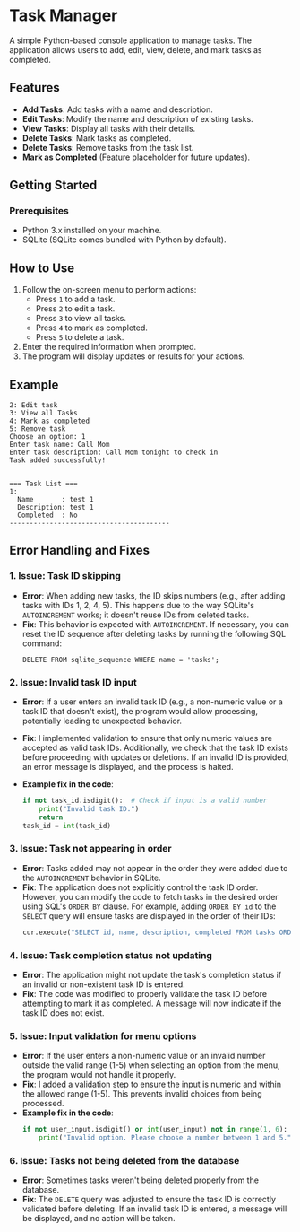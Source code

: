 
# Task Manager

A simple Python-based console application to manage tasks. The application allows users to add, edit, view, delete, and mark tasks as completed.

## Features

- **Add Tasks**: Add tasks with a name and description.
- **Edit Tasks**: Modify the name and description of existing tasks.
- **View Tasks**: Display all tasks with their details.
- **Delete Tasks**: Mark tasks as completed.
- **Delete Tasks**: Remove tasks from the task list.
- **Mark as Completed** (Feature placeholder for future updates).

## Getting Started

### Prerequisites
- Python 3.x installed on your machine.
- SQLite (SQLite comes bundled with Python by default).
## How to Use
1. Follow the on-screen menu to perform actions:
   - Press `1` to add a task.
   - Press `2` to edit a task.
   - Press `3` to view all tasks.
   - Press `4` to mark as completed.
   - Press `5` to delete a task.
2. Enter the required information when prompted.
3. The program will display updates or results for your actions.

## Example
```1: Add task
2: Edit task
3: View all Tasks
4: Mark as completed
5: Remove task
Choose an option: 1
Enter task name: Call Mom
Enter task description: Call Mom tonight to check in
Task added successfully!


=== Task List ===
1:
  Name       : test 1
  Description: test 1
  Completed  : No
----------------------------------------
```

## Error Handling and Fixes

### 1. **Issue: Task ID skipping**
   - **Error**: When adding new tasks, the ID skips numbers (e.g., after adding tasks with IDs 1, 2, 4, 5). This happens due to the way SQLite's `AUTOINCREMENT` works; it doesn't reuse IDs from deleted tasks.
   - **Fix**: This behavior is expected with `AUTOINCREMENT`. If necessary, you can reset the ID sequence after deleting tasks by running the following SQL command:
     ```
     DELETE FROM sqlite_sequence WHERE name = 'tasks';
     ```

### 2. **Issue: Invalid task ID input**
   - **Error**: If a user enters an invalid task ID (e.g., a non-numeric value or a task ID that doesn't exist), the program would allow processing, potentially leading to unexpected behavior.

   - **Fix**: I implemented validation to ensure that only numeric values are accepted as valid task IDs. Additionally, we check that the task ID exists before proceeding with updates or deletions. If an invalid ID is provided, an error message is displayed, and the process is halted.
   - **Example fix in the code**:
     ```python
     if not task_id.isdigit():  # Check if input is a valid number
         print("Invalid task ID.")
         return
     task_id = int(task_id)
     ```

### 3. **Issue: Task not appearing in order**
   - **Error**: Tasks added may not appear in the order they were added due to the `AUTOINCREMENT` behavior in SQLite.
   - **Fix**: The application does not explicitly control the task ID order. However, you can modify the code to fetch tasks in the desired order using SQL's `ORDER BY` clause. For example, adding `ORDER BY id` to the `SELECT` query will ensure tasks are displayed in the order of their IDs:
     ```python
     cur.execute("SELECT id, name, description, completed FROM tasks ORDER BY id")
     ```

### 4. **Issue: Task completion status not updating**
   - **Error**: The application might not update the task's completion status if an invalid or non-existent task ID is entered.
   - **Fix**: The code was modified to properly validate the task ID before attempting to mark it as completed. A message will now indicate if the task ID does not exist.

### 5. **Issue: Input validation for menu options**
   - **Error**: If the user enters a non-numeric value or an invalid number outside the valid range (1-5) when selecting an option from the menu, the program would not handle it properly.
   - **Fix**: I added a validation step to ensure the input is numeric and within the allowed range (1-5). This prevents invalid choices from being processed.
   - **Example fix in the code**:
     ```python
     if not user_input.isdigit() or int(user_input) not in range(1, 6):
         print("Invalid option. Please choose a number between 1 and 5.")
     ```

### 6. **Issue: Tasks not being deleted from the database**
   - **Error**: Sometimes tasks weren't being deleted properly from the database.
   - **Fix**: The `DELETE` query was adjusted to ensure the task ID is correctly validated before deleting. If an invalid task ID is entered, a message will be displayed, and no action will be taken.

